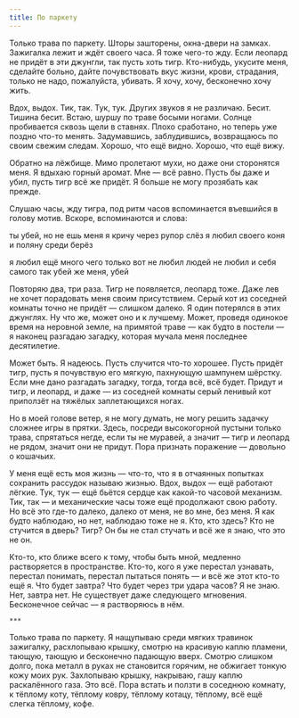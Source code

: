 ```yaml
---
title: По паркету
---
```


Только трава по паркету. Шторы зашторены, окна-двери на замках. Зажигалка лежит
и ждёт своего часа. Я тоже чего-то жду. Если леопард не придёт в эти джунгли,
так пусть хоть тигр. Кто-нибудь, укусите меня, сделайте больно, дайте
почувствовать вкус жизни, крови, страдания, только не надо, пожалуйста,
убивать. Я хочу, хочу, бесконечно хочу жить.

Вдох, выдох. Тик, так. Тук, тук. Других звуков я не различаю. Бесит. Тишина
бесит. Встаю, шуршу по траве босыми ногами. Солнце пробивается сквозь щели в
ставнях. Плохо сработано, но теперь уже поздно что-то менять. Задумавшись,
заблудившись, возвращаюсь по своим свежим следам. Хорошо, что ещё видно. Хорошо,
что ещё вижу.

Обратно на лёжбище. Мимо пролетают мухи, но даже они сторонятся меня. Я вдыхаю
горный аромат. Мне — всё равно. Пусть бы даже и убил, пусть тигр всё же
придёт. Я больше не могу прозябать как прежде.

Слушаю часы, жду тигра, под ритм часов вспоминается въевшийся в голову
мотив. Вскоре, вспоминаются и слова:

ты убей, но не ешь меня
я кричу через рупор слёз
я любил своего коня
и поляну среди берёз

я любил ещё много чего
только вот не любил людей
не любил и себя самого
так убей же меня, убей

Повторяю два, три раза. Тигр не появляется, леопард тоже. Даже лев не хочет
порадовать меня своим присутствием. Серый кот из соседней комнаты точно не
придёт — слишком далеко. Я один потерялся в этих джунглях. Ну что же, может оно
и к лучшему. Может, проведя одинокое время на неровной земле, на примятой траве
— как будто в постели — я наконец разгадаю загадку, которая мучала меня
последнее десятилетие.

Может быть. Я надеюсь. Пусть случится что-то хорошее. Пусть придёт тигр, пусть я
почувствую его мягкую, пахнующую шампунем шёрстку. Если мне дано разгадать
загадку, тогда, тогда всё, всё будет. Придут и тигр, и леопард, и даже — из
соседней комнаты серый ленивый кот приползёт на тяжёлых заплетающихся ногах.

Но в моей голове ветер, я не могу думать, не могу решить задачку сложнее игры в
прятки. Здесь, посреди высокогорной пустыни только трава, спрятаться негде, если
ты не муравей, а значит — тигр и леопард не рядом, значит они не придут. Пора
признать поражение — довольно о кошачьих.

У меня ещё есть моя жизнь — что-то, что я в отчаянных попытках сохранить
рассудок называю жизнью. Вдох, выдох — ещё работают лёгкие. Тук, тук — ещё
бьётся сердце как какой-то часовой механизм. Тик, так — и механические часы тоже
ещё продолжают свою работу. Но всё это где-то далеко, далеко от меня, не во мне,
без меня. Я как будто наблюдаю, но нет, наблюдаю тоже не я. Кто, кто здесь? Кто
не стучится в дверь? Тигр? Он бы не стал стучать и всё же я знаю, что это не он.

Кто-то, кто ближе всего к тому, чтобы быть мной, медленно растворяется в
пространстве. Кто-то, кого я уже перестал узнавать, перестал понимать, перестал
пытаться понять — и всё же этот кто-то ещё я. Что будет завтра? Что будет через
три удара часов? Я не знаю. Нет, завтра нет. Не существует даже следующего
мгновения. Бесконечное сейчас — я растворяюсь в нём.

    ***

Только трава по паркету. Я нащупываю среди мягких травинок зажигалку,
расхлопываю крышку, смотрю на красивую каплю пламени, тающую, тающую и
бесконечно падающую вверх. Смотрю слишком долго, пока металл в руках не
становится горячим, не обжигает тонкую кожу моих рук. Захлопываю крышку,
накрываю, гашу каплю раскалённого газа. Это всё. Пора встать и ползти в соседнюю
комнату, к тёплому коту, тёплому ковру, тёплому котацу, тёплому, всё ещё слегка
тёплому, кофе.
